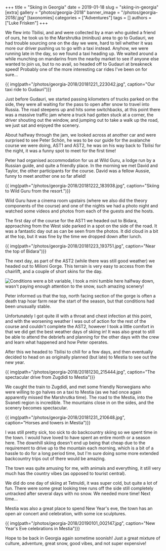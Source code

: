 +++
title = "Skiing in Georgia"
date = 2019-01-18
slug = "skiing-in-georgia"
[extra]
gallery = "photos/georgia-2018"
banner_image = "/photos/georgia-2018/.jpg"
[taxonomies]
categories = ["Adventures"]
tags = []
authors = ["Luke Frisken"]
+++

We flew into Tbilisi, and and were collected by a man who guided a
friend of ours, he took us to the Marshrutka (minibus) area to go to
Gudauri, we had trouble sourcing one on the day we were, hard to tell
whether it was more our driver pushing us to go with a taxi instead.
Anyhow, we were running late in the day, so we found a taxi heading up.
We waited around a while munching on mandarins from the nearby market to
see if anyone else wanted to join us, but to no avail, so headed off to
Gudauri at breakneck speed\! Probably one of the more interesting car
rides I've been on for sure...

{{ img(path="/photos/georgia-2018/20181221_223042.jpg", caption="Our taxi ride to Gudauri")}}

Just before Gudauri, we started passing kilometers of trucks parked on
the side, they were all waiting for the pass to open after snow to
travel into Russia. The road steepens up and hits some switchbacks, at
this point there was a massive traffic jam where a truck had gotten
stuck at a corner, the driver shouting out the window, and jumping out
to take a walk up the road, we just sat and enjoyed the scenery.

About halfway through the jam, we looked across at another car and were
surprised to see Peter Schön, he was to be our guide for the avalanche
course we were doing, AST1 and AST2, he was on his way back to Tbilisi
for the night, it was a funny spot to meet for the first time\!

Peter had organised accommodation for us at Wild Guru, a lodge run by a
Russian guide, and quite a friendly place. In the morning we met David
and Taylor, the other participants for the course. David was a fellow
Aussie, funny to meet another one so far afield\!

{{ img(path="/photos/georgia-2018/20181222_183938.jpg", caption="Skiing to Wild Guru from the
resort.")}}

Wild Guru have a cinema room upstairs (where we also did the theory
components of the course) and one of the nights we had a photo night and
watched some videos and photos from each of the guests and the hosts.

The first day of the course for the AST1 we headed out to Bidara,
approaching from the West side parked in a spot on the side of the road.
It was a fantastic day out as can be seen from the photos. It did cloud
in a bit at the top, but it was fine by the time we dropped down after
lunch.

{{ img(path="/photos/georgia-2018/20181223_193751.jpg", caption="Near the top of Bidara")}}

The next day, as part of the AST2 (while there was still good weather)
we headed out to Milioni Gorge. This terrain is very easy to access from
the chairlift, and a couple of short skins for the day.

![Conditions were a bit variable, I took a mini tumble here halfway
down, wasn't paying enough attention to the snow, such amazing
scenery\!](/photos/georgia-2018/20181224_175956.jpg)

Peter informed us that the top, north facing section of the gorge is
often a death trap hoar farm near the start of the season, but that
conditions had been unusually stable.

Unfortunately I got quite ill with a throat and chest infection at this
point, and with the worsening weather I was out of action for the rest
of the course and couldn't complete the AST2, however I took a little
comfort in that we did get the best weather days of skiing in\! It was
also great to still be able to attend the debriefs and planning for the
other days with the crew and learn what happened and how Peter operates.

After this we headed to Tbilisi to chill for a few days, and then
eventually decided to head on as originally planned (but late) to Mestia
to see out the new year.

{{ img(path="/photos/georgia-2018/20181230_215444.jpg", caption="The spectacular drive from Zugdidi to
Mestia")}}

We caught the train to Zugdidi, and met some friendly Norwegians who
were willing to go halves on a taxi to Mestia (as we had once again
apparently missed the Marshrutka time). The road to the Mestia, into the
Svaneti region is incredible. The mountains close in on the sides, and
the scenery becomes spectacular.

{{ img(path="/photos/georgia-2018/20181231_210648.jpg", caption="Horses and towers in
Mestia")}}

I was still pretty sick, too sick to do backcountry skiing so we spent
time in the town. I would have loved to have spent an entire month or a
season here. The downhill skiing doesn't end up being that cheap due to
the requirement to drive up to the mountain each morning, which is a bit
of a hassle to do for a long period time, but I'm sure doing some more
extended backcountry trips out of there would be amazing.

The town was quite amusing for me, with animals and everything, it still
very much has the country vibes (as opposed to tourist central).

We did do one day of skiing at Tetnuldi, it was super cold, but quite a
lot of fun. There were some great looking tree runs off the side still
completely untracked after several days with no snow. We needed more
time\! Next time...

Mestia was also a great place to spend New Year's eve, the town has an
open air concert and celebration, with some ice sculptures.

{{ img(path="/photos/georgia-2018/20190101_002147.jpg", caption="New Year's Eve celebrations in
Mestia")}}

Hope to be back in Georgia again sometime soonish\! Just a great mixture
of culture, adventure, great snow, good vibes, and not super expensive\!
